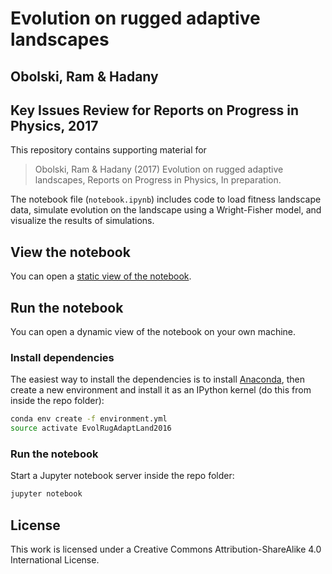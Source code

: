 Evolution on rugged adaptive landscapes
=======================================

Obolski, Ram & Hadany
---------------------

Key Issues Review for Reports on Progress in Physics, 2017
----------------------------------------------------------

This repository contains supporting material for

>   Obolski, Ram & Hadany (2017) Evolution on rugged adaptive landscapes,
>   Reports on Progress in Physics, In preparation.

The notebook file (`notebook.ipynb`) includes code to load fitness landscape
data, simulate evolution on the landscape using a Wright-Fisher model, and
visualize the results of simulations.

View the notebook
-----------------

You can open a [static view of the
notebook](https://github.com/yoavram/EvolRugAdaptLand2016/blob/master/notebook.ipynb).

Run the notebook
----------------

You can open a dynamic view of the notebook on your own machine.

### Install dependencies

The easiest way to install the dependencies is to install
[Anaconda](https://store.continuum.io/), then create a new environment and
install it as an IPython kernel (do this from inside the repo folder):

~~~~~~~~~~~~~~~~~~~~~~~~~~~~~~~~~~~~~~~~~~~~~~~~~~~~~~~~~~~~~~~~~~~~~~~~~~~~~ sh
conda env create -f environment.yml
source activate EvolRugAdaptLand2016
~~~~~~~~~~~~~~~~~~~~~~~~~~~~~~~~~~~~~~~~~~~~~~~~~~~~~~~~~~~~~~~~~~~~~~~~~~~~~~~~

### Run the notebook

Start a Jupyter notebook server inside the repo folder:

~~~~~~~~~~~~~~~~~~~~~~~~~~~~~~~~~~~~~~~~~~~~~~~~~~~~~~~~~~~~~~~~~~~~~~~~~~~~~ sh
jupyter notebook
~~~~~~~~~~~~~~~~~~~~~~~~~~~~~~~~~~~~~~~~~~~~~~~~~~~~~~~~~~~~~~~~~~~~~~~~~~~~~~~~

License
-------

This work is licensed under a Creative Commons Attribution-ShareAlike 4.0
International License.
